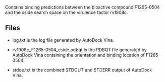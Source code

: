 Contains binding predictions between the bioactive compound F1265-0504 and the cside search space on the virulence factor rv1908c.

## Files

- log.txt is the log file generated by AutoDock Vina.

- rv1908c_F1265-0504_cside.pdbqt is the PDBQT file generated by AutoDock Vina containing the orientation and binding location of F1265-0504.

- stdoe.txt is the combined STDOUT and STDERR output of AutoDock Vina.

